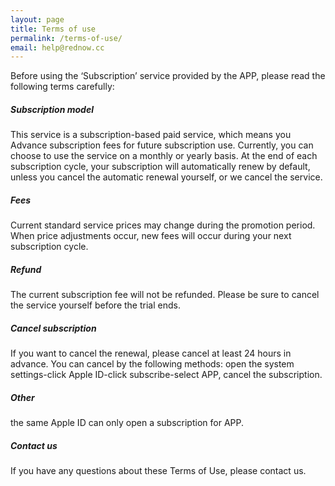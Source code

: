 ```yaml
---
layout: page
title: Terms of use
permalink: /terms-of-use/
email: help@rednow.cc
---
```


Before using the ‘Subscription’ service provided by the APP, please read the following terms carefully: 

##### Subscription model 

This service is a subscription-based paid service, which means you Advance subscription fees for future subscription use. Currently, you can choose to use the service on a monthly or yearly basis. At the end of each subscription cycle, your subscription will automatically renew by default, unless you cancel the automatic renewal yourself, or we cancel the service. 

##### Fees 

Current standard service prices may change during the promotion period. When price adjustments occur, new fees will occur during your next subscription cycle. 

##### Refund 

The current subscription fee will not be refunded. Please be sure to cancel the service yourself before the trial ends. 

##### Cancel subscription 

If you want to cancel the renewal, please cancel at least 24 hours in advance. You can cancel by the following methods: open the system settings-click Apple ID-click subscribe-select APP, cancel the subscription.

##### Other 

the same Apple ID can only open a subscription for APP.

##### Contact us 

If you have any questions about these Terms of Use, please contact us. 